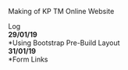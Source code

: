 Making of KP TM Online Website

Log<br />
**29/01/19**<br />
  *Using Bootstrap Pre-Build Layout<br />
**31/01/19**<br />
  *Form Links
